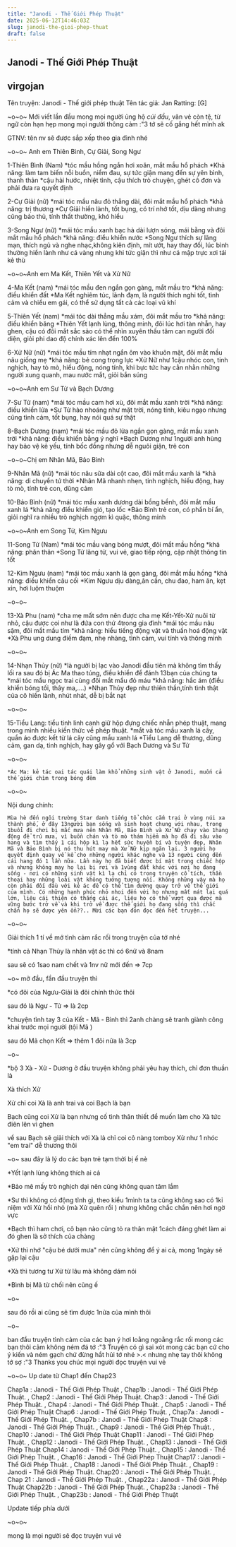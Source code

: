 ```yaml
---
title: "Janodi - Thế Giới Phép Thuật"
date: 2025-06-12T14:46:03Z
slug: janodi-the-gioi-phep-thuat
draft: false
---
```


## Janodi - Thế Giới Phép Thuật

## virgojan

Tên truyện: Janodi - Thế giới phép thuật
Tên tác giả: Jan
Ratting: [G]

~o~o~
Mới viết lần đầu mong mọi người ủng hộ *cúi đầu*, văn vẻ còn tệ, từ ngữ còn hạn hẹp mong mọi người thông cảm :"3 tớ sẽ cố gắng hết mình ak   

GTNV: tên nv sẽ được sắp xếp theo gia đình nhé 

~o~o~ Anh em Thiên Bình, Cự Giải, Song Ngư

1-Thiên Bình (Nam)
     *tóc mầu hồng ngắn hơi xoăn, mắt mầu hổ phách
     *Khả năng: làm tam biến nỗi buồn, niềm đau, sự tức giận mang đến sự yên bình, thanh thản
      *cậu hài hước, nhiệt tình, cậu thích trò chuyện, ghét cô đơn và phải đưa ra quyết định

2-Cự Giải (nữ)
     *mái tóc mầu nâu đỏ thẳng dài, đôi mắt mầu hổ phách
     *khả năng: trị thương
     *Cự Giải hiền lành, tốt bụng, có trí nhớ tốt, dịu dàng nhưng cũng bảo thủ, tính thất thường, khó hiểu

3-Song Ngư (nữ)
     *mái tóc mầu xanh bạc hà dài lượn sóng, mái bằng và đôi mắt mầu hổ phách
     *khả năng: điều khiển nước
     *Song Ngư thích sự lãng mạn, thích ngủ và nghe nhạc,không kiên định, mít ướt, hay thay đổi, lúc bình thường hiền lành như cá vàng nhưng khi tức giận thì như cá mập trực xơi tái kẻ thù 

~o~o~Anh em Ma Kết, Thiên Yết và Xử Nữ

4-Ma Kết (nam)
     *mái tóc mầu đen ngắn gọn gàng, mắt mầu tro
     *khả năng: điều khiển đất
     *Ma Kết nghiêm túc, lãnh đạm, là người thích nghi tốt, tình cảm và chiều em gái, có thể sử dụng tất cả các loại vũ khí

5-Thiên Yết (nam)
      *mái tóc dài thẳng mầu xám, đôi mắt mầu tro
      *khả năng: điều khiển băng
      *Thiên Yết lạnh lùng, thông minh, đôi lúc hơi tàn nhẫn, hay ghen, cậu có đôi mắt sắc sảo có thể nhìn xuyên thấu tâm can người đối diện, giỏi phi dao độ chính xác lên đến 100%

6-Xử Nữ (nữ)
      *mái tóc mầu tím nhạt ngắn ôm vào khuôn mặt, đôi mắt mầu nâu giống mẹ
      *khả năng: bẻ cong trọng lực
      *Xử Nữ như 1cậu nhóc con, tinh nghịch, hay tò mò, hiếu động, nóng tính, khi bực tức hay cằn nhằn những người xung quanh, mau nước mắt, giỏi bắn súng

~o~o~Anh em Sư Tử và Bạch Dương

7-Sư Tử (nam)
       *mái tóc mầu cam hơi xù, đôi mắt mầu xanh trời
       *khả năng: điều khiển lửa
        *Sư Tử hào nhoáng như mặt trời, nóng tính, kiêu ngạo nhưng cũng tình cảm, tốt bụng, hay nói quá sự thật

8-Bạch Dương (nam)
        *mái tóc mầu đỏ lửa ngắn gọn gàng, mắt mầu xanh trời
        *khả năng: điều khiển bằng ý nghĩ
        *Bạch Dương như 1người anh hùng hay bảo vệ kẻ yếu, tính bốc đồng nhưng dễ nguôi giận, trẻ con

~o~o~Chị em Nhân Mã, Bảo Bình

9-Nhân Mã (nữ)
       *mái tóc nâu sữa dài cột cao, đôi mắt mầu xanh lá
       *khả năng: di chuyển tứ thời
       *Nhân Mã nhanh nhẹn, tinh nghịch, hiếu động, hay tò mò, tính trẻ con, dũng cảm

10-Bảo Bình (nữ)
       *mái tóc mầu xanh dương dài bồng bềnh, đôi mắt mầu xanh lá
       *khả năng điều khiển gió, tạo lốc
       *Bảo Bình trẻ con, có phần bí ẩn, giỏi nghĩ ra nhiều trò nghịch ngợm kì quặc, thông minh

~o~o~Anh em Song Tử, Kim Ngưu

11-Song Tử (Nam)
        *mái tóc mầu vàng bóng mượt, đôi mắt mầu hồng
        *khả năng: phân thân
        *Song Tử lãng tử, vui vẻ, giao tiếp rộng, cập nhật thông tin tốt

12-Kim Ngưu (nam)
        *mái tóc mầu xanh lá gọn gàng, đôi mắt mầu hồng
         *khả năng: điều khiển câu cối
         *Kim Ngưu dịu dàng,ân cần, chu đao, ham ăn, kẹt xỉn, hơi luộm thuộm

~o~o~

13-Xà Phu (nam)
          *cha mẹ mất sớm nên được cha mẹ Kết-Yết-Xử nuôi từ nhỏ, cậu được coi như là đứa con thứ 4trong gia đình
         *mái tóc mầu nâu sậm, đôi mắt mầu tím
         *khả năng: hiểu tiếng động vật và thuần hoá động vật
         *Xà Phu ung dung điềm đạm, nhẹ nhàng, tình cảm, vui tính và thông minh

~o~o~

14-Nhạn Thủy (nữ)
        *là người bị lạc vào Janodi đầu tiên mà không tìm thấy lối ra sau đó bị Ác Ma thao túng, điều khiển để đánh 13bạn của chúng ta
         *mái tóc mầu ngọc trai cùng đôi mắt mầu đỏ máu
         *khả năng: hắc ám (điều khiển bóng tối, thây ma,....)
         *Nhạn Thủy đẹp như thiên thần,tính tình thật của cô hiền lành, nhút nhát, dễ bị bắt nạt

~o~o~

 15-Tiểu Lang: tiểu tinh linh canh giữ hộp đựng chiếc nhẫn phép thuật, mang trong mình nhiều kiến thức về phép thuật.
    *mắt và tóc mầu xanh lá cây, quần áo được kết từ lá cây cũng mầu xanh lá
    *Tiểu Lang dễ thương, dũng cảm, gan dạ, tinh nghịch, hay gây gổ với Bạch Dương và Sư Tử

~o~o~

    *Ác Ma: kẻ tác oai tác quái làm khổ những sinh vật ở Janodi, muốn cả thế giới chìm trong bóng đêm

~o~o~

Nội dung chính:

    Mùa hè đến ngôi trường Star danh tiếng tổ chức cắm trại ở vùng núi xa thành phố, ở đây 13người bạn sống và sinh hoạt chung với nhau, trong 1buổi đi chơi bị mắc mưa nên Nhân Mã, Bảo Bình và Xử Nữ chạy vào 1hang động để trú mưa, vì buồn chán và tò mò thám hiểm mà họ đã đi sâu vào hang và tìm thấy 1 cái hộp kì lạ hết sức huyền bí và tuyện đẹp, Nhân Mã và Bảo Bình bị nó thu hút may mà Xử Nữ kịp ngăn lại. 3 người họ quyết định quay về kể cho những người khác nghe và 13 người cùng đến cái hang đó 1 lần nữa. Lần này họ đã biết được bí mật trong chiếc hộp và nhưng không may họ lại bị rơi và 1vùng đất khác với nơi họ đang sống - nơi có những sinh vật kì lạ chỉ có trong truyện cổ tích, thần thoại hay những loài vật không tưởng tượng nổi. Không những vậy mà họ còn phải đối đầu với kẻ ác để có thể tìm đường quay trở về thế giới của mình. Có những hạnh phúc nhỏ nhoi đến với họ nhưng mất mát lại quá lớn, liệu cái thiện có thắng cái ác, liệu họ có thể vượt qua được mà vững bước trở về và khi trở về được thế giới họ đang sống thì chắc chắn họ sẽ được yên ổn??.. Mời các bạn đón đọc đến hết truyện...

~o~o~

Giải thích 1 tí về mớ tình cảm rắc rối trong truyện của tớ nhé 

*tính cả Nhạn Thủy là nhân vật ác thì có 6nữ và 8nam

sau sẽ có 1sao nam chết và 1nv nữ mới đến => 7cp

~o~ mở đầu, fần đầu truyện thì

*có đôi của Ngưu-Giải là đôi chính thức thôi

sau đó là Ngư - Tử => là 2cp

*chuyện tình tay 3 của Kết - Mã - Bình thì 2anh chàng sẽ tranh giành công khai trước mọi người (tội Mã  )

sau đó Mã chọn Kết => thêm 1 đôi nữa là 3cp

~o~

*bộ 3 Xà - Xử - Dương ở đầu truyện không phải yêu hay thích, chỉ đơn thuần là

Xà thích Xử

Xử chỉ coi Xà là anh trai và coi Bạch là bạn

Bạch cũng coi Xử là bạn nhưng cố tình thân thiết để muốn làm cho Xà tức điên lên vì ghen 

về sau Bạch sẽ giải thích với Xà là chỉ coi cô nàng tomboy Xử như 1 nhóc "em trai" dễ thương thôi

~o~ sau đây là lý do các bạn trẻ tạm thời bị ế nè 

*Yết lạnh lùng không thích ai cả

*Bảo mê mấy trò nghịch dại nên cũng không quan tâm lắm 

*Sư thì không có động tĩnh gì, theo kiểu 1mình ta ta cũng không sao  có 1kỉ niệm với Xử hồi nhỏ (mà Xử quên rồi  ) nhưng không chắc chắn nên hơi ngờ vực

*Bạch thì ham chơi, cô bạn nào cũng tỏ ra thân mật 1cách đáng ghét làm ai đó ghen là sở thích của chàng 

*Xử thì nhớ "cậu bé dưới mưa" nên cũng không để ý ai cả, mong 1ngày sẽ gặp lại cậu

*Xà thì tương tư Xử từ lâu mà không dám nói

*Bình bị Mã từ chối nên cũng ế 

~o~

sau đó rồi ai cũng sẽ tìm được 1nửa của mình thôi 

~o~

ban đầu truyện tình cảm của các bạn ý hơi loằng ngoằng rắc rối mong các bạn thôi cảm không ném đá tớ :"3
Truyện có gì sai xót mong các bạn cứ cho ý kiến và ném gạch chứ đừng hắt hủi tớ nhé >.<  nhưng nhẹ tay thôi không tớ sợ :"3
Thanks you  chúc mọi người đọc truyện vui vẻ 

~o~o~
Up date từ Chap1 đến Chap23

Chap1a : Janodi - Thế Giới Phép Thuật    ,    Chap1b : Janodi - Thế Giới Phép Thuật.    ,    Chap2 : Janodi - Thế Giới Phép Thuật.
Chap3 : Janodi - Thế Giới Phép Thuật.   ,    Chap4 : Janodi - Thế Giới Phép Thuật.   ,    Chap5 : Janodi - Thế Giới Phép Thuật
Chap6 : Janodi - Thế Giới Phép Thuật.   ,    Chap7a : Janodi - Thế Giới Phép Thuật.   ,    Chap7b : Janodi - Thế Giới Phép Thuật
Chap8 : Janodi - Thế Giới Phép Thuật.   ,    Chap9 : Janodi - Thế Giới Phép Thuật.   ,    Chap10 : Janodi - Thế Giới Phép Thuật
Chap11 : Janodi - Thế Giới Phép Thuật.   ,    Chap12 : Janodi - Thế Giới Phép Thuật.   ,    Chap13 : Janodi - Thế Giới Phép Thuật
Chap14 : Janodi - Thế Giới Phép Thuật.   ,    Chap15 : Janodi - Thế Giới Phép Thuật.   ,    Chap16 : Janodi - Thế Giới Phép Thuật
Chap17 : Janodi - Thế Giới Phép Thuật.   ,    Chap18 : Janodi - Thế Giới Phép Thuật.   ,    Chap19 :   Janodi - Thế Giới Phép Thuật.
Chap20 : Janodi - Thế Giới Phép Thuật.   ,    Chap 21 : Janodi - Thế Giới Phép Thuật.   ,    Chap22a : Janodi - Thế Giới Phép Thuật
Chap22b : Janodi - Thế Giới Phép Thuật.   ,    Chap23a : Janodi - Thế Giới Phép Thuật.   ,    Chap23b : Janodi - Thế Giới Phép Thuật

Update tiếp phía dưới

~o~o~

mong là mọi người sẽ đọc truyện vui vẻ